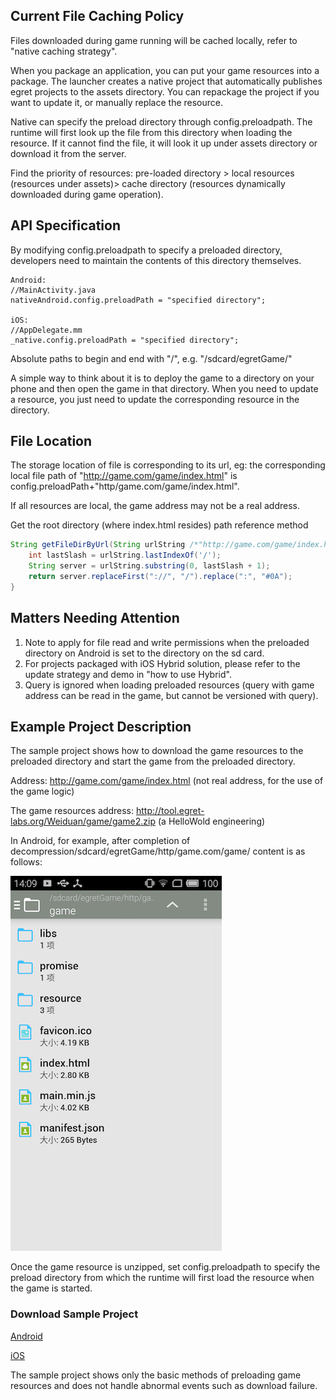 ## Current File Caching Policy

Files downloaded during game running will be cached locally, refer to "native caching strategy".

When you package an application, you can put your game resources into a package. The launcher creates a native project that automatically publishes egret projects to the assets directory. You can repackage the project if you want to update it, or manually replace the resource.

Native can specify the preload directory through config.preloadpath. The runtime will first look up the file from this directory when loading the resource. If it cannot find the file, it will look it up under assets directory or download it from the server.

Find the priority of resources: pre-loaded directory > local resources (resources under assets)> cache directory (resources dynamically downloaded during game operation).

## API Specification

By modifying config.preloadpath to specify a preloaded directory, developers need to maintain the contents of this directory themselves.

```
Android:
//MainActivity.java
nativeAndroid.config.preloadPath = "specified directory";

iOS:
//AppDelegate.mm
_native.config.preloadPath = "specified directory";
```

 Absolute paths to begin and end with "/", e.g. "/sdcard/egretGame/"

A simple way to think about it is to deploy the game to a directory on your phone and then open the game in that directory. When you need to update a resource, you just need to update the corresponding resource in the directory.

## File Location

The storage location of file is corresponding to its url, eg: the corresponding local file path of "http://game.com/game/index.html" is config.preloadPath+"http/game.com/game/index.html".

If all resources are local, the game address may not be a real address.

Get the root directory (where index.html resides) path reference method

```java
String getFileDirByUrl(String urlString /*"http://game.com/game/index.html"*/) {
    int lastSlash = urlString.lastIndexOf('/');
    String server = urlString.substring(0, lastSlash + 1);
    return server.replaceFirst("://", "/").replace(":", "#0A");
}
```

## Matters Needing Attention
1. Note to apply for file read and write permissions when the preloaded directory on Android is set to the directory on the sd card.
2. For projects packaged with iOS Hybrid solution, please refer to the update strategy and demo in "how to use Hybrid".
3. Query is ignored when loading preloaded resources (query with game address can be read in the game, but cannot be versioned with query).

## Example Project Description
The sample project shows how to download the game resources to the preloaded directory and start the game from the preloaded directory.

Address: http://game.com/game/index.html (not real address, for the use of the game logic)

 The game resources address: http://tool.egret-labs.org/Weiduan/game/game2.zip (a HelloWold engineering)

In Android, for example, after completion of decompression/sdcard/egretGame/http/game.com/game/ content is as follows:

![](p1.png)

Once the game resource is unzipped, set config.preloadpath to specify the preload directory from which the runtime will first load the resource when the game is started.

### Download Sample Project

[Android](http://tool.egret-labs.org/DocZip/native/demo_android_preload.zip)

[iOS](http://tool.egret-labs.org/DocZip/native/demo_ios_hotupdate.zip)

The sample project shows only the basic methods of preloading game resources and does not handle abnormal events such as download failure.
